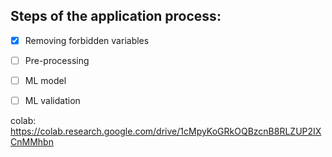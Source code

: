 ## Steps of the application process:
- [x] Removing forbidden variables
- [ ] Pre-processing
- [ ] ML model
- [ ] ML validation


colab:
https://colab.research.google.com/drive/1cMpyKoGRkOQBzcnB8RLZUP2IXCnMMhbn
